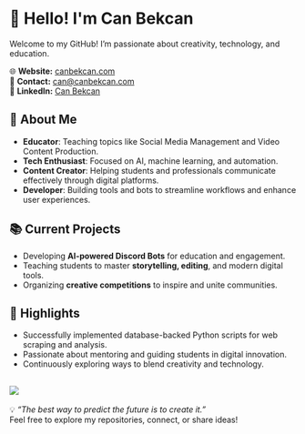 # 👋 Hello! I'm Can Bekcan  

Welcome to my GitHub! I’m passionate about creativity, technology, and education.  

🌐 **Website:** [canbekcan.com](https://canbekcan.com)  
📧 **Contact:** [can@canbekcan.com](mailto:can@canbekcan.com)  
💼 **LinkedIn:** [Can Bekcan](www.linkedin.com/in/canbekcan)  

## 🚀 About Me  
- **Educator**: Teaching topics like Social Media Management and Video Content Production.  
- **Tech Enthusiast**: Focused on AI, machine learning, and automation.  
- **Content Creator**: Helping students and professionals communicate effectively through digital platforms.  
- **Developer**: Building tools and bots to streamline workflows and enhance user experiences.  

## 📚 Current Projects  
- Developing **AI-powered Discord Bots** for education and engagement.  
- Teaching students to master **storytelling, editing**, and modern digital tools.  
- Organizing **creative competitions** to inspire and unite communities.  

## 🌟 Highlights  
- Successfully implemented database-backed Python scripts for web scraping and analysis.  
- Passionate about mentoring and guiding students in digital innovation.  
- Continuously exploring ways to blend creativity and technology.  


[![](https://cdn.buymeacoffee.com/buttons/v2/default-yellow.png)](https://www.buymeacoffee.com/canbekcan)
---

💡 _“The best way to predict the future is to create it.”_  
Feel free to explore my repositories, connect, or share ideas!
